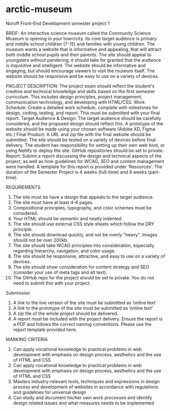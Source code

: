 # arctic-museum
Noroff Front-End Development semester project 1

BREIF:
An interactive science museum called the Community Science Museum is opening in your town/city. Its core target audience is primary and middle school children (7-15) and families with young children. The museum wants a website that is informative and appealing, that will attract both middle school pupils and their parents. The site should appeal to youngsters without pandering; it should take for granted that the audience is inquisitive and intelligent. The website should be informative and engaging, but should encourage viewers to visit the museum itself. The website should be responsive and be easy to use on a variety of devices.


PROJECT DESCRIPTION:
The project exam should reflect the student's creative and technical knowledge and skills based on the first semester curriculum. This includes design principles, project management, communication technology, and developing with HTML/CSS.
Work Schedule: Create a detailed work schedule, complete with milestones for design, coding, testing, and report. This must be submitted with your final report.
Target Audience & Design: The target audience should be carefully considered, and the proposed design should reflect this. A prototype of the website should be made using your chosen software (Adobe XD, Figma etc.)
Final Product: A URL and zip file with the final website should be submitted. The site should be tested on a variety of devices before final delivery. The student has responsibility for setting up their own web host, or using Netlify to deploy the site. GitHub repositories should be set to private.
Report: Submit a report discussing the design and technical aspects of the project, as well as how guidelines for WCAG, SEO and content management were handled. A template for this report is provided under ‘Resources’.
The duration of the Semester Project is 4 weeks (full-time) and 8 weeks (part-time).


REQUIREMENTS
1. The site must be have a design that appeals to the target audience.
2. The site must have at least 4-6 pages.
3. Compositional principles, typography, and color schemes must be considered.
4. Your HTML should be semantic and neatly indented.
5. The site should use external CSS style sheets which follow the DRY principle.
6. The site should download quickly, and not be overly "heavy". Images should not be over 200kb.
7. The site should take WCAG principles into consideration, especially regarding hierarchy, navigation, and color usage.
8. The site should be responsive, attractive, and easy to use on a variety of devices.
9. The site should show consideration for content strategy and SEO (consider your use of meta tags and alt text).
10. The GitHub repo for the project should be set to private. You do not need to submit this with your project.

Submission

1. A link to the live version of the site must be submitted as ‘online text’
2. A link to the prototype of the site must be submitted as ‘online text’
3. A zip file of the whole project should be delivered.
4. A report must be included with the project delivery. Ensure the report is a PDF and follows the correct naming conventions. Please use the report template provided here.

MARKING CRITERIA
1. Can apply vocational knowledge to practical problems in web development with emphasis on design process, aesthetics and the use of HTML and CSS
2. Can apply vocational knowledge to practical problems in web development with emphasis on design process, aesthetics and the use of HTML and CSS
3. Masters industry-relevant tools, techniques and expressions in design process and development of websites in accordance with regulations and guidelines for universal design
4. Can study and document his/her own work processes and identify design related issues and what measures needs to be implemented